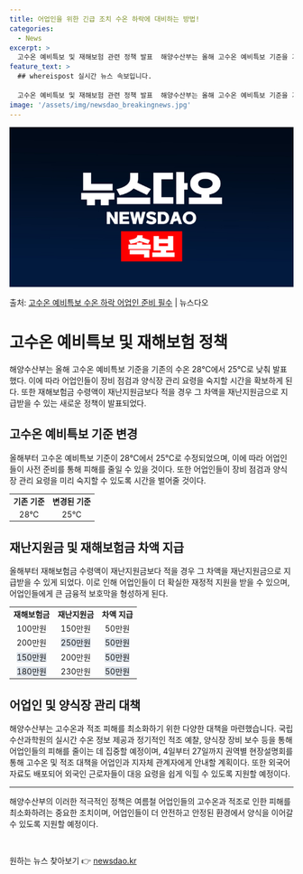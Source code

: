 ```yaml
---
title: 어업인을 위한 긴급 조치 수온 하락에 대비하는 방법!
categories:
  - News
excerpt: >
  고수온 예비특보 및 재해보험 관련 정책 발표  해양수산부는 올해 고수온 예비특보 기준을 기존의 수온 28℃에…
feature_text: >
  ## whereispost 실시간 뉴스 속보입니다.

  고수온 예비특보 및 재해보험 관련 정책 발표  해양수산부는 올해 고수온 예비특보 기준을 기존의 수온 28℃에…
image: '/assets/img/newsdao_breakingnews.jpg'
---
```


![뉴스다오 속보](/assets/img/newsdao_breakingnews.jpg)

<p>출처: <a href="https://newsdao.kr/4144" rel="dofollow">고수온 예비특보 수온 하락 어업인 준비 필수</a> | 뉴스다오</p>

<h1>고수온 예비특보 및 재해보험 정책</h1>

<p data-ke-size="size16">해양수산부는 올해 고수온 예비특보 기준을 기존의 수온 28℃에서 25℃로 낮춰 발표했다. 이에 따라 어업인들이 장비 점검과 양식장 관리 요령을 숙지할 시간을 확보하게 된다. 또한 재해보험금 수령액이 재난지원금보다 적을 경우 그 차액을 재난지원금으로 지급받을 수 있는 새로운 정책이 발표되었다.</p>

<h2 data-ke-size="size26">고수온 예비특보 기준 변경</h2>
<p data-ke-size="size16">올해부터 고수온 예비특보 기준이 28℃에서 25℃로 수정되었으며, 이에 따라 어업인들이 사전 준비를 통해 피해를 줄일 수 있을 것이다. 또한 어업인들이 장비 점검과 양식장 관리 요령을 미리 숙지할 수 있도록 시간을 벌어줄 것이다.</p>

<table>
	<tr>
		<td style="text-align: center; height: 17px;"><b>기존 기준</b></td>
		<td style="text-align: center; height: 17px;"><b>변경된 기준</b></td>
	</tr>
	<tr>
		<td style="text-align: center; height: 17px;">28℃</td>
		<td style="text-align: center; height: 17px;">25℃</td>
	</tr>
</table>

<h2 data-ke-size="size26">재난지원금 및 재해보험금 차액 지급</h2>
<p data-ke-size="size16">올해부터 재해보험금 수령액이 재난지원금보다 적을 경우 그 차액을 재난지원금으로 지급받을 수 있게 되었다. 이로 인해 어업인들이 더 확실한 재정적 지원을 받을 수 있으며, 어업인들에게 큰 금융적 보호막을 형성하게 된다.</p>

<table>
	<tr>
		<td style="text-align: center; height: 17px;"><b>재해보험금</b></td>
		<td style="text-align: center; height: 17px;"><b>재난지원금</b></td>
		<td style="text-align: center; height: 17px;"><b>차액 지급</b></td>
	</tr>
	<tr>
		<td style="text-align: center; height: 17px;">100만원</td>
		<td style="text-align: center; height: 17px;">150만원</td>
		<td style="text-align: center; height: 17px;">50만원</td>
	</tr>
	<tr>
		<td style="text-align: center; height: 17px;">200만원</td>
		<td style="text-align: center; height: 17px;"><span style="background-color: #21538527;">250만원</span></td>
		<td style="text-align: center; height: 17px;"><span style="background-color: #21538527;">50만원</span></td>
	</tr>
	<tr>
		<td style="text-align: center; height: 17px;"><span style="background-color: #21538527;">150만원</span></td>
		<td style="text-align: center; height: 17px;">200만원</td>
		<td style="text-align: center; height: 17px;"><span style="background-color: #21538527;">50만원</span></td>
	</tr>
	<tr>
		<td style="text-align: center; height: 17px;"><span style="background-color: #21538527;">180만원</span></td>
		<td style="text-align: center; height: 17px;">230만원</td>
		<td style="text-align: center; height: 17px;"><span style="background-color: #21538527;">50만원</span></td>
	</tr>
</table>

<h2 data-ke-size="size26">어업인 및 양식장 관리 대책</h2>
<p data-ke-size="size16">해양수산부는 고수온과 적조 피해를 최소화하기 위한 다양한 대책을 마련했습니다. 국립수산과학원의 실시간 수온 정보 제공과 정기적인 적조 예찰, 양식장 장비 보수 등을 통해 어업인들의 피해를 줄이는 데 집중할 예정이며, 4일부터 27일까지 권역별 현장설명회를 통해 고수온 및 적조 대책을 어업인과 지자체 관계자에게 안내할 계획이다. 또한 외국어 자료도 배포되어 외국인 근로자들이 대응 요령을 쉽게 익힐 수 있도록 지원할 예정이다.</p>

<hr>

<p data-ke-size="size16">해양수산부의 이러한 적극적인 정책은 여름철 어업인들의 고수온과 적조로 인한 피해를 최소화하려는 중요한 조치이며, 어업인들이 더 안전하고 안정된 환경에서 양식을 이어갈 수 있도록 지원할 예정이다.</p>

<p data-ke-size="size16">&nbsp;</p>
 

원하는 뉴스 찾아보기 👉 <a href="https://newsdao.kr" rel="dofollow">newsdao.kr</a>


